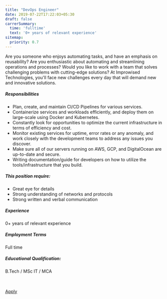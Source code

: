```yaml
---
title: "DevOps Engineer"
date: 2019-07-22T17:22:03+05:30
draft: false
carrerSummary:
  time: 'fulltime'
  text: '0+ years of relevant experience'
sitemap:
  priority: 0.7
---
```


<div class="col-md-8 col-sm-12 job-details">
  <p>
    Are you someone who enjoys automating tasks, and have an emphasis on reusability? Are you enthusiastic about automating and streamlining operations and processes? Would you like to work with a team that solves challenging problems with cutting-edge solutions? At Improwised Technologies, you'll face new challenges every day that will demand new and innovative solutions.
  </p>
  <div class="text-block">
    <h5>Responsibilities</h5>
    <ul class="bullets">
      <li>Plan, create, and maintain CI/CD Pipelines for various services.</li>
      <li>Containerize services and workloads efficiently, and deploy them on large-scale using Docker and Kubernetes.</li>
      <li>Constantly look for opportunities to optimize the current infrastructure in terms of efficiency and cost.</li>
      <li>Monitor existing services for uptime, error rates or any anomaly, and work closely with the development teams to address any issues you discover.</li>
      <li>Make sure all of our servers running on AWS, GCP, and DigitalOcean are up-to-date and secure.</li>
      <li>Writing documentation/guide for developers on how to utilize the tools/infrastructure that you build.</li>
    </ul>
  </div>
  <div class="text-block">
    <h5>This position require:</h5>
    <ul class="bullets">
      <li>
        Great eye for details
      </li>
      <li>
        Strong understanding of networks and protocols
      </li>
      <li>
        Strong written and verbal communication
      </li>
    </ul>
  </div>
</div>
<div class="col-md-offset-1 col-md-3 col-sm-12">
  <div class="text-block">
    <h5>Experience</h5>
    <p>
      0+ years of relevant experience
    </p>
  </div>
  <div class="text-block">
    <h5>Employment Terms</h5>
    <p>
      Full time
    </p>
  </div>
  <div class="text-block">
    <h5>Educational Qualification:</h5>
    <p>
      B.Tech / MSc IT / MCA
    </p>
  </div>
</div>
<div class="col-lg-12">
  <br><br>
  <div class="text-block">
    <a class="btn btn--primary type--uppercase" target="_blank" rel="noopener" href="https://forms.gle/EpHv84TTsDvUuNCf6">
    <span class="btn__text">
      Apply
    </span>
    </a>
  </div>
</div>
